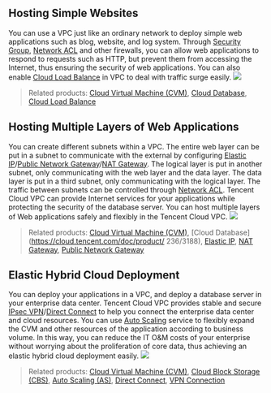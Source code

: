 ##  Hosting Simple Websites
You can use a VPC just like an ordinary network to deploy simple web applications such as blog, website, and log system. Through [Security Group](https://cloud.tencent.com/doc/product/213/500), [Network ACL](https://cloud.tencent.com/doc/product/215/5132) and other firewalls, you can allow web applications to respond to requests such as HTTP, but prevent them from accessing the Internet, thus ensuring the security of web applications. You can also enable [Cloud Load Balance](https://cloud.tencent.com/doc/product/214/524) in VPC to deal with traffic surge easily.
![](https://mc.qcloudimg.com/static/img/f4069e489313a86c3d79d20a7664d690/VPC-Use+Cases%281%29.png)
>Related products: [Cloud Virtual Machine (CVM)](https://cloud.tencent.com/doc/product/213/495), [Cloud Database](https://cloud.tencent.com/doc/product/236), [Cloud Load Balance](https://cloud.tencent.com/doc/product/214/524)

##  Hosting Multiple Layers of Web Applications
You can create different subnets within a VPC. The entire web layer can be put in a subnet to communicate with the external by configuring [Elastic IP](https://cloud.tencent.com/doc/product/213/1941)/[Public Network Gateway](https://cloud.tencent.com/doc/product/215/4972)/[NAT Gateway](https://cloud.tencent.com/doc/product/215/4975). The logical layer is put in another subnet, only communicating with the web layer and the data layer. The data layer is put in a third subnet, only communicating with the logical layer. The traffic between subnets can be controlled through [Network ACL](https://cloud.tencent.com/doc/product/215/5132). Tencent Cloud VPC can provide Internet services for your applications while protecting the security of the database server. You can host multiple layers of Web applications safely and flexibly in the Tencent Cloud VPC.
![](https://mc.qcloudimg.com/static/img/571fca433407ee413a3bd722eebde7f4/VPC-Use+Cases%282%29.png)
>Related products: [Cloud Virtual Machine (CVM)](https://cloud.tencent.com/doc/product/213/495), [Cloud Database](https://cloud.tencent.com/doc/product/ 236/3188), [Elastic IP](https://cloud.tencent.com/doc/product/213/1941), [NAT Gateway](https://cloud.tencent.com/doc/product/215/4975), [Public Network Gateway](https://cloud.tencent.com/doc/product/215/4972)

##  Elastic Hybrid Cloud Deployment
You can deploy your applications in a VPC, and deploy a database server in your enterprise data center. Tencent Cloud VPC provides stable and secure [IPsec VPN](https://cloud.tencent.com/doc/product/215/4956)/[Direct Connect](https://cloud.tencent.com/doc/product/215/4976) to help you connect the enterprise data center and cloud resources. You can use [Auto Scaling](https://cloud.tencent.com/doc/product/377/3154) service to flexibly expand the CVM and other resources of the application according to business volume. In this way, you can reduce the IT O&M costs of your enterprise without worrying about the proliferation of core data, thus achieving an elastic hybrid cloud deployment easily.
![](https://mc.qcloudimg.com/static/img/1655cc136d57ebc34d782588c003325d/VPC-Use+Cases%283%29.png)
> Related products: [Cloud Virtual Machine (CVM)](https://cloud.tencent.com/doc/product/213/495), [Cloud Block Storage (CBS)](https://cloud.tencent.com/doc/Product/362/2345), [Auto Scaling (AS)](https://cloud.tencent.com/doc/product/377/3154), [Direct Connect](https://cloud.tencent.com/doc/product/215/4976), [VPN Connection](https://cloud.tencent.com/doc/product/215/4956)

